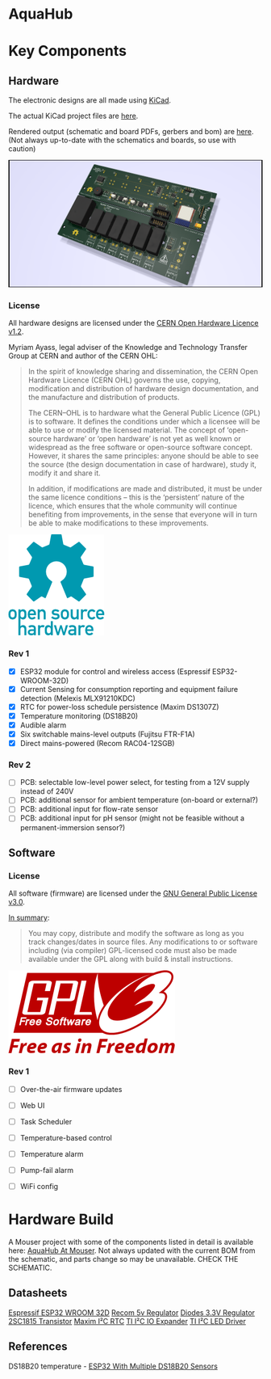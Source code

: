 # AquaHub

# Key Components

## Hardware

The electronic designs are all made using [KiCad](http://kicad-pcb.org).

The actual KiCad project files are [here](Hardware/AquaHub/).

Rendered output (schematic and board PDFs, gerbers and bom) are [here](Hardware/Output/). (Not always up-to-date with the schematics and boards, so use with caution)

![Open Hardware](Hardware/Output/renders/AquaHub-Front.png)

### License

All hardware designs are licensed under the [CERN Open Hardware Licence v1.2](https://www.ohwr.org/licenses/cern-ohl/license_versions/v1.2).

Myriam Ayass, legal adviser of the Knowledge and Technology Transfer Group at CERN and author of the CERN OHL:

> In the spirit of knowledge sharing and dissemination, the CERN Open Hardware Licence (CERN OHL) governs the use, copying, modification and distribution of hardware design documentation, and the manufacture and distribution of products.
> 
> The CERN–OHL is to hardware what the General Public Licence (GPL) is to software. It defines the conditions under which a licensee will be able to use or modify the licensed material. The concept of ‘open-source hardware’ or ‘open hardware’ is not yet as well known or widespread as the free software or open-source software concept. However, it shares the same principles: anyone should be able to see the source (the design documentation in case of hardware), study it, modify it and share it.
> 
> In addition, if modifications are made and distributed, it must be under the same licence conditions – this is the ‘persistent’ nature of the licence, which ensures that the whole community will continue benefiting from improvements, in the sense that everyone will in turn be able to make modifications to these improvements.

![Open Hardware](images/oshw-logo-200-px.png)

### Rev 1
- [x] ESP32 module for control and wireless access (Espressif ESP32-WROOM-32D)
- [x] Current Sensing for consumption reporting and equipment failure detection (Melexis MLX91210KDC)
- [x] RTC for power-loss schedule persistence (Maxim DS1307Z)
- [x] Temperature monitoring (DS18B20)
- [x] Audible alarm
- [x] Six switchable mains-level outputs (Fujitsu FTR-F1A)
- [x] Direct mains-powered (Recom RAC04-12SGB)

### Rev 2
- [ ] PCB: selectable low-level power select, for testing from a 12V supply instead of 240V
- [ ] PCB: additional sensor for ambient temperature (on-board or external?)
- [ ] PCB: additional input for flow-rate sensor
- [ ] PCB: additional input for pH sensor (might not be feasible without a permanent-immersion sensor?)

## Software

### License

All software (firmware) are licensed under the [GNU General Public License v3.0](https://www.gnu.org/licenses/gpl-3.0.en.html).

[In summary](https://tldrlegal.com/license/gnu-general-public-license-v3-(gpl-3)):
> You may copy, distribute and modify the software as long as you track changes/dates in source files. Any modifications to or software including (via compiler) GPL-licensed code must also be made available under the GPL along with build & install instructions.

![Open Hardware](images/330px-GPLv3_Logo.svg.png)

### Rev 1
- [ ] Over-the-air firmware updates
- [ ] Web UI
- [ ] Task Scheduler
- [ ] Temperature-based control
- [ ] Temperature alarm
- [ ] Pump-fail alarm
- [ ] WiFi config



# Hardware Build

A Mouser project with some of the components listed in detail is available here: [AquaHub At Mouser](https://www.mouser.com/ProjectManager/ProjectDetail.aspx?AccessID=329311b4a5). Not always updated with the current BOM from the schematic, and parts change so may be unavailable. CHECK THE SCHEMATIC.


## Datasheets

[Espressif ESP32 WROOM 32D](https://www.espressif.com/sites/default/files/documentation/esp32-wroom-32d_esp32-wroom-32u_datasheet_en.pdf)
[Recom 5v Regulator](https://www.recom-power.com/pdf/Innoline/R-78Exx-0.5.pdf)
[Diodes 3.3V Regulator](http://www.diodes.com/datasheets/AP1117.pdf)
[2SC1815 Transistor](https://media.digikey.com/pdf/Data%20Sheets/Toshiba%20PDFs/2SC1815.pdf)
[Maxim I²C RTC](https://datasheets.maximintegrated.com/en/ds/DS1307.pdf)
[TI I²C IO Expander](http://www.ti.com/lit/ds/symlink/tca9534.pdf)
[TI I²C LED Driver](http://www.ti.com/lit/ds/symlink/tpic2810.pdf)

## References

DS18B20 temperature - [ESP32 With Multiple DS18B20 Sensors](https://randomnerdtutorials.com/esp32-with-multiple-ds18b20-temperature-sensors/)
